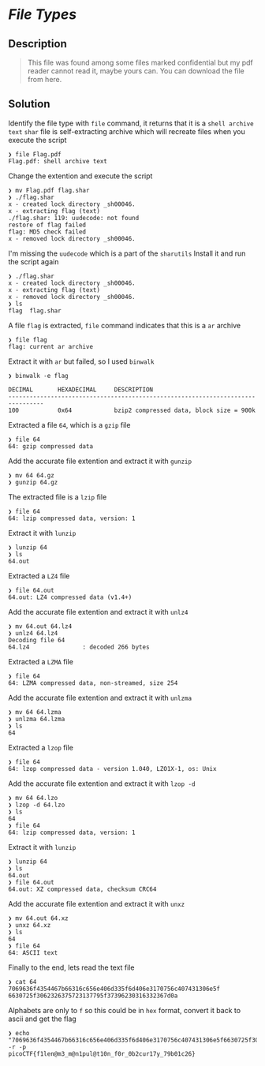 # **_File Types_**
## Description
> This file was found among some files marked confidential but my pdf reader cannot read it, maybe yours can.
You can download the file from here.

## Solution
Identify the file type with `file` command, it returns that it is a `shell archive text`
`shar` file is self-extracting archive which will recreate files when you execute the script
```console
❯ file Flag.pdf
Flag.pdf: shell archive text
```
Change the extention and execute the script 
```
❯ mv Flag.pdf flag.shar
❯ ./flag.shar
x - created lock directory _sh00046.
x - extracting flag (text)
./flag.shar: 119: uudecode: not found
restore of flag failed
flag: MD5 check failed
x - removed lock directory _sh00046.
```
I'm missing the `uudecode` which is a part of the `sharutils`
Install it and run the script again
```
❯ ./flag.shar
x - created lock directory _sh00046.
x - extracting flag (text)
x - removed lock directory _sh00046.
❯ ls
flag  flag.shar
```
A file `flag` is extracted, `file` command indicates that this is a `ar` archive
```
❯ file flag
flag: current ar archive
```
Extract it with `ar` but failed, so I used `binwalk`
```console
❯ binwalk -e flag

DECIMAL       HEXADECIMAL     DESCRIPTION
--------------------------------------------------------------------------------
100           0x64            bzip2 compressed data, block size = 900k
```
Extracted a file `64`, which is a `gzip` file
```console
❯ file 64
64: gzip compressed data
```
Add the accurate file extention and extract it with `gunzip`
```console
❯ mv 64 64.gz
❯ gunzip 64.gz
```
The extracted file is a `lzip` file
```console
❯ file 64
64: lzip compressed data, version: 1
```
Extract it with `lunzip`
```console
❯ lunzip 64
❯ ls
64.out
```
Extracted a `LZ4` file
```
❯ file 64.out
64.out: LZ4 compressed data (v1.4+)
```
Add the accurate file extention and extract it with `unlz4`
```console
❯ mv 64.out 64.lz4
❯ unlz4 64.lz4
Decoding file 64
64.lz4               : decoded 266 bytes
```
Extracted a `LZMA` file
```console
❯ file 64
64: LZMA compressed data, non-streamed, size 254
```
Add the accurate file extention and extract it with `unlzma`
```console
❯ mv 64 64.lzma
❯ unlzma 64.lzma
❯ ls
64
```
Extracted a `lzop` file
```console
❯ file 64
64: lzop compressed data - version 1.040, LZO1X-1, os: Unix
```
Add the accurate file extention and extract it with `lzop -d`
```console
❯ mv 64 64.lzo
❯ lzop -d 64.lzo
❯ ls
64
❯ file 64
64: lzip compressed data, version: 1
```
Extract it with `lunzip`
```console
❯ lunzip 64
❯ ls
64.out
❯ file 64.out
64.out: XZ compressed data, checksum CRC64
```
Add the accurate file extention and extract it with `unxz`
```console
❯ mv 64.out 64.xz
❯ unxz 64.xz
❯ ls
64
❯ file 64
64: ASCII text
```
Finally to the end, lets read the text file
```console
❯ cat 64
7069636f4354467b66316c656e406d335f6d406e3170756c407431306e5f
6630725f3062326375723137795f37396230316332367d0a
```
Alphabets are only to `f` so this could be in `hex` format, convert it back to ascii and get the flag
```
❯ echo "7069636f4354467b66316c656e406d335f6d406e3170756c407431306e5f6630725f3062326375723137795f37396230316332367d0a"|xxd -r -p
picoCTF{f1len@m3_m@n1pul@t10n_f0r_0b2cur17y_79b01c26}
```


